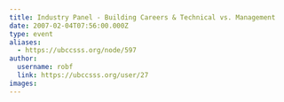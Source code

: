 ```yaml
---
title: Industry Panel - Building Careers & Technical vs. Management 
date: 2007-02-04T07:56:00.000Z
type: event
aliases:
  - https://ubccsss.org/node/597
author:
  username: robf
  link: https://ubccsss.org/user/27
images:
---
```


